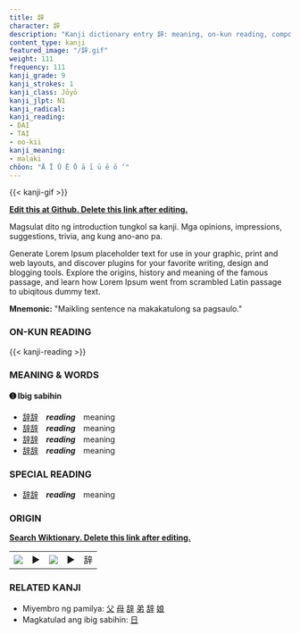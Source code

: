 ```yaml
---
title: 辞
character: 辞
description: "Kanji dictionary entry 辞: meaning, on-kun reading, compounds, origin, related kanji"
content_type: kanji
featured_image: "/辞.gif"
weight: 111
frequency: 111
kanji_grade: 9
kanji_strokes: 1
kanji_class: Jōyō
kanji_jlpt: N1
kanji_radical: 
kanji_reading: 
- DAI
- TAI
- oo-kii
kanji_meaning:
- malaki
chōon: "Ā Ī Ū Ē Ō ā ī ū ē ō ’"
---
```

[//]: # (Don't edit the line below. Kanji animated GIF code is automatically generated.)
{{< kanji-gif >}}

[//]: # (Edit below this line.)

**[Edit this at Github. Delete this link after editing.](https://github.com/tim0g/tim/tree/main/content/kanji/辞/index.md)**

Magsulat dito ng introduction tungkol sa kanji. Mga opinions, impressions, suggestions, trivia, ang kung ano-ano pa.

Generate Lorem Ipsum placeholder text for use in your graphic, print and web layouts, and discover plugins for your favorite writing, design and blogging tools. Explore the origins, history and meaning of the famous passage, and learn how Lorem Ipsum went from scrambled Latin passage to ubiqitous dummy text.
 
**Mnemonic:** "Maikling sentence na makakatulong sa pagsaulo."

### ON-KUN READING

[//]: # (Don't edit the line below. ON-KUN READING code is automatically generated.)
{{< kanji-reading >}}

### MEANING & WORDS

#### ➊ **Ibig sabihin**
  - [辞](../辞)[辞](../辞)　***reading***　meaning
  - [辞](../辞)[辞](../辞)　***reading***　meaning
  - [辞](../辞)[辞](../辞)　***reading***　meaning
  - [辞](../辞)[辞](../辞)　***reading***　meaning

### SPECIAL READING
  - [辞](../辞)[辞](../辞)　***reading***　meaning

### ORIGIN

**[Search Wiktionary. Delete this link after editing.](https://wiktionary.org/wiki/辞)**
<table class="kanji-table"><tr><td>
<img src="60px-辞-bronze.svg.png">
</td><td>▶</td><td>
<img src="60px-辞-oracle.svg.png">
</td><td>▶</td>
<td class="kanji-origin">辞</td>
</tr></table>

### RELATED KANJI
- Miyembro ng pamilya: [父](../父) [母](../母) [辞](../辞) [弟](../弟) [辞](../辞) [娘](../娘)
- Magkatulad ang ibig sabihin: [日](../日)
